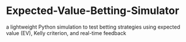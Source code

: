 # Expected-Value-Betting-Simulator
a lightweight Python simulation to test betting strategies using expected value (EV), Kelly criterion, and real-time feedback
